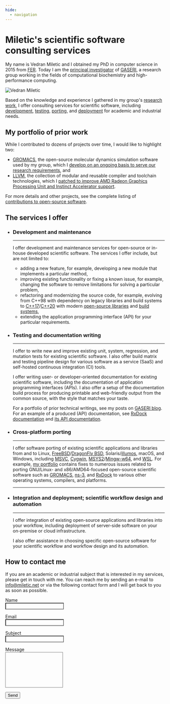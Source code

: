 ```yaml
---
hide:
  - navigation
---
```


# Miletic's scientific software consulting services

My name is Vedran Miletic and I obtained my PhD in computer science in 2015 from [FER](https://www.fer.unizg.hr/). Today I am the [principal investigator](https://group.miletic.net/en/people/principal-investigator/) of [GASERI](https://group.miletic.net/en/), a research group working in the fields of computational biochemistry and high-performance computing.

![Vedran Miletic](https://vedran.miletic.net/images/vm.jpg)

Based on the knowledge and experience I gathered in my group's [research](https://group.miletic.net/en/projects/) [work](https://group.miletic.net/en/publications/), I offer consulting services for scientific software, including [development](#development-and-maintenance), [testing](#testing-and-documentation-writing), [porting](#cross-platform-porting), and [deployment](#integration-and-deployment-scientific-workflow-design-and-automation) for academic and industrial needs.

## My portfolio of prior work

While I contributed to dozens of projects over time, I would like to highlight two:

- [GROMACS](https://www.gromacs.org/), the open-source molecular dynamics simulation software used by my group, which I [develop on an ongoing basis to serve our research requirements](https://group.miletic.net/en/people/principal-investigator/#gromacs), and
- [LLVM](https://llvm.org/), the collection of modular and reusable compiler and toolchain technologies, which I [patched to improve AMD Radeon Graphics Processing Unit and Instinct Accelerator support](https://group.miletic.net/en/people/principal-investigator/#llvm).

For more details and other projects, see the complete listing of [contributions to open-source software](https://group.miletic.net/en/people/principal-investigator/#open-source-software-contributions).

## The services I offer

<div class="grid cards" markdown>

- ### Development and maintenance

    ---

    I offer development and maintenance services for open-source or in-house developed scientific software. The services I offer include, but are not limited to:

    - adding a new feature, for example, developing a new module that implements a particular method,
    - improving existing functionality or fixing a known issue, for example, changing the software to remove limitations for solving a particular problem,
    - refactoring and modernizing the source code, for example, evolving from C++98 with dependency on legacy libraries and build systems to [C++17](https://en.cppreference.com/w/cpp/17)/[C++20](https://en.cppreference.com/w/cpp/20) with modern [open-source libraries](https://en.cppreference.com/w/cpp/links/libs) and [build](https://cmake.org/) [systems](https://mesonbuild.com/),
    - extending the application programming interface (API) for your particular requirements.

- ### Testing and documentation writing

    ---

    I offer to write new and improve existing unit, system, regression, and mutation tests for existing scientific software. I also offer build matrix and testing pipeline design for various software as a service (SaaS) and self-hosted continuous integration (CI) tools.

    I offer writing user- or developer-oriented documentation for existing scientific software, including the documentation of application programming interfaces (APIs). I also offer a setup of the documentation build process for producing printable and web-friendly output from the common source, with the style that matches your taste.

    For a portfolio of prior technical writings, see my posts on [GASERI blog](https://group.miletic.net/en/blog/). For an example of a produced (API) documentation, see [RxDock documentation](https://rxdock.gitlab.io/documentation/devel/html/) and [its API documentation](https://rxdock.gitlab.io/api-documentation/devel/html/).

- ### Cross-platform porting

    ---

    I offer software porting of existing scientific applications and libraries from and to Linux, [FreeBSD](https://www.freebsd.org/)/[DragonFly BSD](https://www.dragonflybsd.org/), Solaris/[illumos](https://illumos.org/), macOS, and Windows, including [MSVC](https://visualstudio.microsoft.com/vs/features/cplusplus/), [Cygwin](https://www.cygwin.com/), [MSYS2](https://www.msys2.org/)/[Mingw-w64](https://www.mingw-w64.org/), and [WSL](https://apps.microsoft.com/store/detail/windows-subsystem-for-linux/9P9TQF7MRM4R). For example, [my portfolio](#my-portfolio-of-prior-work) contains fixes to numerous issues related to porting GNU/Linux- and x86/AMD64-focused open-source scientific software such as [GROMACS](https://www.gromacs.org/), [ns-3](https://www.nsnam.org/), and [RxDock](https://rxdock.gitlab.io/) to various other operating systems, compilers, and platforms.

    ---

- ### Integration and deployment; scientific workflow design and automation

    ---

    I offer integration of existing open-source applications and libraries into your workflow, including deployment of server-side software on your on-premise or cloud infrastructure.

    I also offer assistance in choosing specific open-source software for your scientific workflow and workflow design and its automation.

</div>

## How to contact me

If you are an academic or industrial subject that is interested in my services, please get in touch with me. You can reach me by sending an e-mail to <info@miletic.net> or via the following contact form and I will get back to you as soon as possible.

<form action="https://formspree.io/f/xdovkkwr" method="POST">
    <p>
        <label for="name">Name</label><br>
        <input type="text" name="name" class="md-input md-input--stretch" style="color: var(--md-default-fg-color); background-color: var(--md-default-bg-color)" required>
    </p>
    <p>
        <label for="email">Email</label><br>
        <input type="email" name="email" class="md-input md-input--stretch" style="color: var(--md-default-fg-color); background-color: var(--md-default-bg-color)" required>
    </p>
    <p>
        <label for="subject">Subject</label><br>
        <input type="text" name="subject" class="md-input md-input--stretch" style="color: var(--md-default-fg-color); background-color: var(--md-default-bg-color)" required>
    </p>
    <p>
        <label for="message">Message</label><br>
        <textarea name="message" class="md-input md-input--stretch" style="color: var(--md-default-fg-color); background-color: var(--md-default-bg-color); height: 7rem; outline: none; resize: none" required></textarea>
    </p>
    <input type="text" name="_gotcha" style="display: none">
    <button type="submit" class="md-button md-button--primary">Send</button>
</form>
